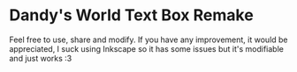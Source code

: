 # Dandy's World Text Box Remake
Feel free to use, share and modify. If you have any improvement, it would be appreciated, I suck using Inkscape so it has some issues but it's modifiable and just works :3 
